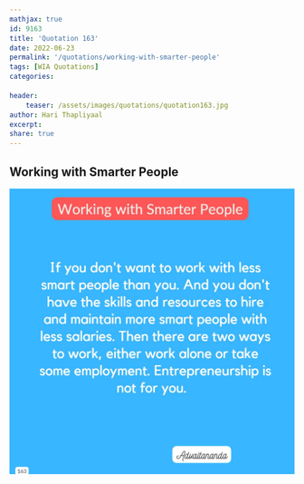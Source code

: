 ```yaml
---
mathjax: true
id: 9163
title: 'Quotation 163'
date: 2022-06-23
permalink: '/quotations/working-with-smarter-people'
tags: [WIA Quotations] 
categories: 

header:
    teaser: /assets/images/quotations/quotation163.jpg
author: Hari Thapliyaal 
excerpt:
share: true 
---
```


## Working with Smarter People

![Working with Smarter People](/assets/images/quotations/quotation163.jpg)
